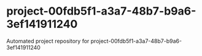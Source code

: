 # project-00fdb5f1-a3a7-48b7-b9a6-3ef141911240
Automated project repository for project-00fdb5f1-a3a7-48b7-b9a6-3ef141911240
